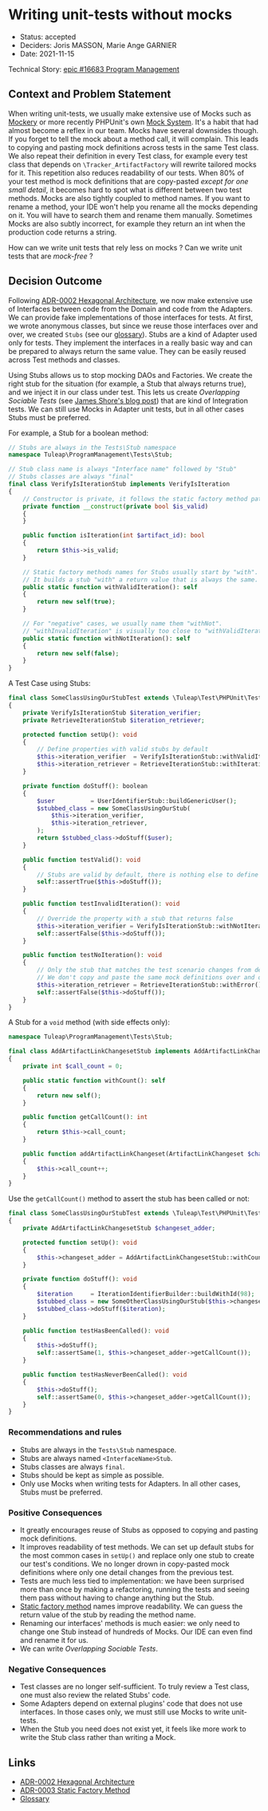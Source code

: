 # Writing unit-tests without mocks

* Status: accepted
* Deciders: Joris MASSON, Marie Ange GARNIER
* Date: 2021-11-15

Technical Story: [epic #16683 Program Management][0]

## Context and Problem Statement

When writing unit-tests, we usually make extensive use of Mocks such as [Mockery][1] or more recently PHPUnit's own [Mock System][2]. It's a habit that had almost become a reflex in our team. Mocks have several downsides though. If you forget to tell the mock about a method call, it will complain. This leads to copying and pasting mock definitions across tests in the same Test class. We also repeat their definition in every Test class, for example every test class that depends on `\Tracker_ArtifactFactory` will rewrite tailored mocks for it. This repetition also reduces readability of our tests. When 80% of your test method is mock definitions that are copy-pasted _except for one small detail_, it becomes hard to spot what is different between two test methods. Mocks are also tightly coupled to method names. If you want to rename a method, your IDE won't help you rename all the mocks depending on it. You will have to search them and rename them manually. Sometimes Mocks are also subtly incorrect, for example they return an int when the production code returns a string.

How can we write unit tests that rely less on mocks ? Can we write unit tests that are _mock-free_ ?

## Decision Outcome

Following [ADR-0002 Hexagonal Architecture][3], we now make extensive use of Interfaces between code from the Domain and code from the Adapters. We can provide fake implementations of those interfaces for tests. At first, we wrote anonymous classes, but since we reuse those interfaces over and over, we created `Stubs` (see our [glossary][4]). Stubs are a kind of Adapter used only for tests. They implement the interfaces in a really basic way and can be prepared to always return the same value. They can be easily reused across Test methods and classes.

Using Stubs allows us to stop mocking DAOs and Factories. We create the right stub for the situation (for example, a Stub that always returns true), and we inject it in our class under test. This lets us create _Overlapping Sociable Tests_ (see [James Shore's blog post][6]) that are kind of Integration tests. We can still use Mocks in Adapter unit tests, but in all other cases Stubs must be preferred.

For example, a Stub for a boolean method:
```php
// Stubs are always in the Tests\Stub namespace
namespace Tuleap\ProgramManagement\Tests\Stub;

// Stub class name is always "Interface name" followed by "Stub"
// Stubs classes are always "final"
final class VerifyIsIterationStub implements VerifyIsIteration
{
    // Constructor is private, it follows the static factory method pattern
    private function __construct(private bool $is_valid)
    {
    }

    public function isIteration(int $artifact_id): bool
    {
        return $this->is_valid;
    }

    // Static factory methods names for Stubs usually start by "with".
    // It builds a stub "with" a return value that is always the same.
    public static function withValidIteration(): self
    {
        return new self(true);
    }

    // For "negative" cases, we usually name them "withNot".
    // "withInvalidIteration" is visually too close to "withValidIteration".
    public static function withNotIteration(): self
    {
        return new self(false);
    }
}
```

A Test Case using Stubs:

```php
final class SomeClassUsingOurStubTest extends \Tuleap\Test\PHPUnit\TestCase
{
    private VerifyIsIterationStub $iteration_verifier;
    private RetrieveIterationStub $iteration_retriever;

    protected function setUp(): void
    {
        // Define properties with valid stubs by default
        $this->iteration_verifier  = VerifyIsIterationStub::withValidIteration();
        $this->iteration_retriever = RetrieveIterationStub::withIterationId(125);
    }

    private function doStuff(): boolean
    {
        $user          = UserIdentifierStub::buildGenericUser();
        $stubbed_class = new SomeClassUsingOurStub(
            $this->iteration_verifier,
            $this->iteration_retriever,
        );
        return $stubbed_class->doStuff($user);
    }

    public function testValid(): void
    {
        // Stubs are valid by default, there is nothing else to define
        self::assertTrue($this->doStuff());
    }

    public function testInvalidIteration(): void
    {
        // Override the property with a stub that returns false
        $this->iteration_verifier = VerifyIsIterationStub::withNotIteration()
        self::assertFalse($this->doStuff());
    }

    public function testNoIteration(): void
    {
        // Only the stub that matches the test scenario changes from default values.
        // We don't copy and paste the same mock definitions over and over again.
        $this->iteration_retriever = RetrieveIterationStub::withError();
        self::assertFalse($this->doStuff());
    }
}
```

A Stub for a `void` method (with side effects only):
```php
namespace Tuleap\ProgramManagement\Tests\Stub;

final class AddArtifactLinkChangesetStub implements AddArtifactLinkChangeset
{
    private int $call_count = 0;

    public static function withCount(): self
    {
        return new self();
    }

    public function getCallCount(): int
    {
        return $this->call_count;
    }

    public function addArtifactLinkChangeset(ArtifactLinkChangeset $changeset): void
    {
        $this->call_count++;
    }
}
```

Use the `getCallCount()` method to assert the stub has been called or not:
```php
final class SomeClassUsingOurStubTest extends \Tuleap\Test\PHPUnit\TestCase
{
    private AddArtifactLinkChangesetStub $changeset_adder;

    protected function setUp(): void
    {
        $this->changeset_adder = AddArtifactLinkChangesetStub::withCount();
    }

    private function doStuff(): void
    {
        $iteration     = IterationIdentifierBuilder::buildWithId(98);
        $stubbed_class = new SomeOtherClassUsingOurStub($this->changeset_adder);
        $stubbed_class->doStuff($iteration);
    }

    public function testHasBeenCalled(): void
    {
        $this->doStuff();
        self::assertSame(1, $this->changeset_adder->getCallCount());
    }

    public function testHasNeverBeenCalled(): void
    {
        $this->doStuff();
        self::assertSame(0, $this->changeset_adder->getCallCount());
    }
}
```

### Recommendations and rules

* Stubs are always in the `Tests\Stub` namespace.
* Stubs are always named `<InterfaceName>Stub`.
* Stubs classes are always `final`.
* Stubs should be kept as simple as possible.
* Only use Mocks when writing tests for Adapters. In all other cases, Stubs must be preferred.

### Positive Consequences

* It greatly encourages reuse of Stubs as opposed to copying and pasting mock definitions.
* It improves readability of test methods. We can set up default stubs for the most common cases in `setUp()` and replace only one stub to create our test's conditions. We no longer drown in copy-pasted mock definitions where only one detail changes from the previous test.
* Tests are much less tied to implementation: we have been surprised more than once by making a refactoring, running the tests and seeing them pass without having to change anything but the Stub.
* [Static factory method][5] names improve readability. We can guess the return value of the stub by reading the method name.
* Renaming our interfaces' methods is much easier: we only need to change one Stub instead of hundreds of Mocks. Our IDE can even find and rename it for us.
* We can write _Overlapping Sociable Tests_.

### Negative Consequences

* Test classes are no longer self-sufficient. To truly review a Test class, one must also review the related Stubs' code.
* Some Adapters depend on external plugins' code that does not use interfaces. In those cases only, we must still use Mocks to write unit-tests.
* When the Stub you need does not exist yet, it feels like more work to write the Stub class rather than writing a Mock.

## Links

* [ADR-0002 Hexagonal Architecture][3]
* [ADR-0003 Static Factory Method][5]
* [Glossary][4]

[0]: https://tuleap.net/plugins/tracker/?aid=16683
[1]: http://docs.mockery.io/en/latest/index.html
[2]: https://phpunit.readthedocs.io/en/9.5/test-doubles.html
[3]: 0002-hexagonal-architecture.md
[4]: <../glossary.md>
[5]: 0003-static-factory-method.md
[6]: https://www.jamesshore.com/v2/blog/2018/testing-without-mocks
